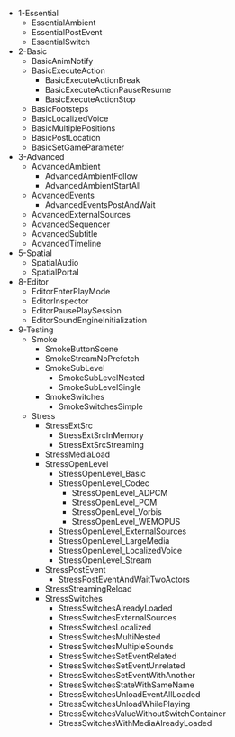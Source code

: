 - 1-Essential
    - EssentialAmbient
    - EssentialPostEvent
    - EssentialSwitch
- 2-Basic
    - BasicAnimNotify
    - BasicExecuteAction
        - BasicExecuteActionBreak
        - BasicExecuteActionPauseResume
        - BasicExecuteActionStop
    - BasicFootsteps
    - BasicLocalizedVoice
    - BasicMultiplePositions
    - BasicPostLocation
    - BasicSetGameParameter
- 3-Advanced
    - AdvancedAmbient
        - AdvancedAmbientFollow
        - AdvancedAmbientStartAll
    - AdvancedEvents
        - AdvancedEventsPostAndWait
    - AdvancedExternalSources
    - AdvancedSequencer
    - AdvancedSubtitle
    - AdvancedTimeline
- 5-Spatial
    - SpatialAudio
    - SpatialPortal
- 8-Editor
    - EditorEnterPlayMode
    - EditorInspector
    - EditorPausePlaySession
    - EditorSoundEngineInitialization
- 9-Testing
    - Smoke
        - SmokeButtonScene
        - SmokeStreamNoPrefetch
        - SmokeSubLevel
            - SmokeSubLevelNested
            - SmokeSubLevelSingle
        - SmokeSwitches
            - SmokeSwitchesSimple
    - Stress
        - StressExtSrc
            - StressExtSrcInMemory
            - StressExtSrcStreaming
        - StressMediaLoad
        - StressOpenLevel
            - StressOpenLevel_Basic
            - StressOpenLevel_Codec
                - StressOpenLevel_ADPCM
                - StressOpenLevel_PCM
                - StressOpenLevel_Vorbis
                - StressOpenLevel_WEMOPUS
            - StressOpenLevel_ExternalSources
            - StressOpenLevel_LargeMedia
            - StressOpenLevel_LocalizedVoice
            - StressOpenLevel_Stream
        - StressPostEvent
            - StressPostEventAndWaitTwoActors
        - StressStreamingReload
        - StressSwitches
            - StressSwitchesAlreadyLoaded
            - StressSwitchesExternalSources
            - StressSwitchesLocalized
            - StressSwitchesMultiNested
            - StressSwitchesMultipleSounds
            - StressSwitchesSetEventRelated
            - StressSwitchesSetEventUnrelated
            - StressSwitchesSetEventWithAnother
            - StressSwitchesStateWithSameName
            - StressSwitchesUnloadEventAllLoaded
            - StressSwitchesUnloadWhilePlaying
            - StressSwitchesValueWithoutSwitchContainer
            - StressSwitchesWithMediaAlreadyLoaded
